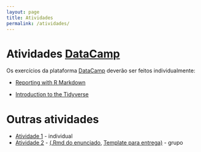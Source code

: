 ```yaml
---
layout: page
title: Atividades
permalink: /atividades/
---
```



# Atividades [DataCamp](https://www.datacamp.com)

Os exercícios da plataforma [DataCamp](https://www.datacamp.com) deverão ser feitos individualmente:

* [Reporting with R Markdown](https://www.datacamp.com/courses/reporting-with-r-markdown)

* [Introduction to the Tidyverse](https://www.datacamp.com/courses/introduction-to-the-tidyverse)

# Outras atividades

* [Atividade 1](Atividade01/Atividade01.pdf) - individual
* [Atividade 2](Atividade02/Atividade02.pdf) - [(.Rmd do enunciado](Atividade02/Atividade02.Rmd.zip), [Template para entrega)](Atividade02/Template.zip) - grupo

